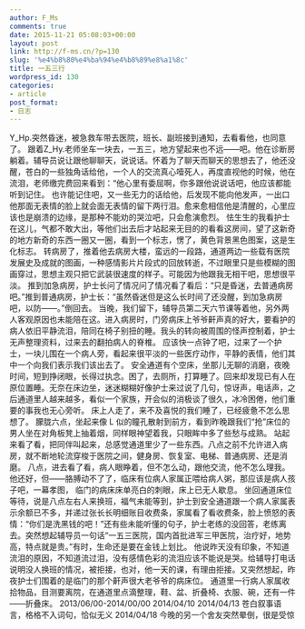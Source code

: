 ```yaml
---
author: F_Ms
comments: true
date: 2015-11-21 05:08:03+00:00
layout: post
link: http://f-ms.cn/?p=130
slug: '%e4%b8%80%e4%ba%94%e4%b8%89%e8%a1%8c'
title: 一五三行
wordpress_id: 130
categories:
- article
post_format:
- 日志
---
```


Y_Hp.突然昏迷，被急救车带去医院，班长、副班接到通知，去看看他，也同意了。
跟着Z_Hy.老师坐车一块去，一五三，地方望起来也不远——吧。他在诊断房躺着。辅导员说让跟他聊聊天，说说话。怀着为了聊天而聊天的思想去了，他还没醒，苍白的一些独角话给他，一个人的交流真心噎死人，再度直视他的时候，他在流泪，老师缴完费回来看到：“他心里有委屈啊，你多跟他说说话吧，他应该都能听到记住。
也许能记住吧，又一些无力的话给他，后发现不能向他发声，一出口他那面无表情的脸上就会面无表情的留下两行泪。愈来愈相信他是清醒的，心里应该也是崩溃的边缘，是那种不能劝的哭泣吧，只会愈演愈烈。
怯生生的我看护士在这儿，气都不敢大出，等他们出去后才站起来无目的的看看这房间，望了这新奇的地方新奇的东西一圈又一圈，看到一个标志，愣了，黄色背景黑色图案，这是生化标志。
转病房了，推着他去病房大楼，蛮远的一段路，通道两边一些载有医院发展史及成就的图画，一种感情影片片段式的回放转逝，不过眼里只是些模糊的图画穿过，思想主观只把它武装很速度的样子。可能因为他跟我无相干吧，思想很平淡。
推到加急病房，护士长问了情况问了情况看了看后：“只是昏迷，去普通病房吧。”推到普通病房，护士长：“虽然昏迷但是这么长时间了还没醒，到加急病房吧，以防——。”倒回去。
当晚，我们留下，辅导员第二天六节课等着他，另外两人客观原因也未能陪在这。进入病房时，门旁病床上爷爷鼾声真的好大，要看护的病人依旧平静流泪，陪同在椅子别扭的睡。我头的转向被周围的怪声控制着，护士无声整理资料，过来去的翻拍病人的脊椎。
应该快一点钟了吧，过来了一个护士，一块儿围在一个病人旁，看起来很平淡的一些医疗动作，平静的表情，他们其中一个向我们表示我们该出去了。
安全通道有个空床，坐那儿无聊的消磨，夜晚时间，短到挣闭眼，长得过执念。困了，去厕所，打算睡了。回来却发现已有人在原位置睡。无奈在床边坐，迷迷糊糊好像护士来过说了几句，惊讶声，电话声，之后通道里人越来越多，看似一个家族，开会似的消极谈了很久，冰冷困倦，他们重要的事我也无心旁听。
床上人走了，来不及喜悦的我们睡了，已经疲惫不怎么思想了。
朦胧六点，坐起来像 L 似的瞳孔散射到前方，看到昨晚跟我们“抢”床位的男人坐在对角板凳上抽着烟，同样眼神望着我，只眼眸中多了些愁与成熟。
站起来看了看，把同伴叫起来，总感觉通道里少了一些东西。八点之前不允许进入病房，就不断地轮流穿梭于医院之间，健身房、恢复室、电梯、普通病房、还是消磨。
八点，进去看了看，病人眼睁着，但不怎么动，跟他交流，他不怎么理我。他还好，但——胳膊动不了了，临床有位病人家属正喂给病人粥，那应该是病人孩子吧，一幕孝图，
临门的病床床单亮白的刺眼，床上已无人歇息。
坐回通道床位等待，说是八点左右人来换班，福气未能等到，护士到安全通道跟一个病人家属表示余额已不多，并递过张长长明细账目收费条，家属看了看收费条，脸上愤怒的表情：“你们是洗黑钱的吧！”还有些未能听懂的句子，护士老练的没回答，老练离去。突然想起辅导员一句话“一五三医院，国内首批进军三甲医院，治疗好，地势高，特点就是贵。”有时，生命还是要在金钱上划比。
他说昨天没有印象，不知道流泪的原因，不知道流过泪，没有感情色彩的流泪应该不能说是哭。给辅导打电话说明没人换班的情况，被拒接，也对，他一天的课，有理由拒接。又突然想起，昨夜护士们围着的是临门的那个鼾声很大老爷爷的病床位。
通道里一行病人家属收拾物品，目测要离院，在通道里点滴整理，鞋、盆、折叠椅、衣服、碗，还有一件——折叠床。
2013/06/00-2014/00/00
2014/04/10
2014/04/13
苍白叙事语言，格格不入词句，恰似无义
2014/04/18
今晚的另一个舍友突然晕倒，很是受惊

